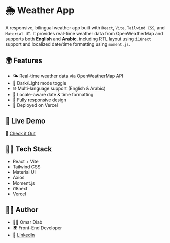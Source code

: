 # 🌦️ Weather App

A responsive, bilingual weather app built with `React`, `Vite`, `Tailwind CSS`, and `Material UI`. It provides real-time weather data from OpenWeatherMap and supports both **English** and **Arabic**, including RTL layout using `i18next` support and localized date/time formatting using `moment.js`.

## 🌍 Features

- 🌤️ Real-time weather data via OpenWeatherMap API
- 🌙 Dark/Light mode toggle
- 🌐 Multi-language support (English & Arabic)
- 📆 Locale-aware date & time formatting
- 📱 Fully responsive design
- 🚀 Deployed on Vercel

## 📸 Live Demo

🔗 [Check it Out](https://weather-app-three-theta-1vhc93f0zp.vercel.app/)

## 🧑‍💻 Tech Stack

- React + Vite
- Tailwind CSS
- Material UI
- Axios
- Moment.js
- i18next
- Vercel

## ✍🏻 Author
- 👨‍💻 Omar Diab
- 🌍 Front-End Developer
- 🔗 [LinkedIn](https://www.linkedin.com/in/omardiab1/)
